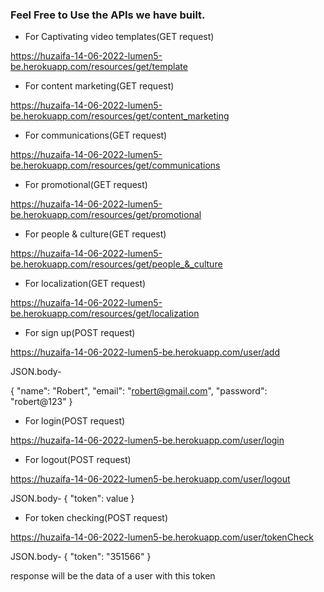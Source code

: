 ### Feel Free to Use the APIs we have built.
* For Captivating video templates(GET request)

https://huzaifa-14-06-2022-lumen5-be.herokuapp.com/resources/get/template

* For content marketing(GET request)

https://huzaifa-14-06-2022-lumen5-be.herokuapp.com/resources/get/content_marketing

* For communications(GET request)

https://huzaifa-14-06-2022-lumen5-be.herokuapp.com/resources/get/communications

* For promotional(GET request)

https://huzaifa-14-06-2022-lumen5-be.herokuapp.com/resources/get/promotional

* For people & culture(GET request)

https://huzaifa-14-06-2022-lumen5-be.herokuapp.com/resources/get/people_&_culture

* For localization(GET request)

https://huzaifa-14-06-2022-lumen5-be.herokuapp.com/resources/get/localization


* For sign up(POST request)

https://huzaifa-14-06-2022-lumen5-be.herokuapp.com/user/add

JSON.body-

{
  "name": "Robert",
  "email": "robert@gmail.com",
  "password": "robert@123"
}

* For login(POST request)

https://huzaifa-14-06-2022-lumen5-be.herokuapp.com/user/login

* For logout(POST request)

https://huzaifa-14-06-2022-lumen5-be.herokuapp.com/user/logout

JSON.body-
{
   "token": value
}

* For token checking(POST request)

https://huzaifa-14-06-2022-lumen5-be.herokuapp.com/user/tokenCheck

JSON.body-
{
  "token": "351566"
}

response will be the data of a user with this token
